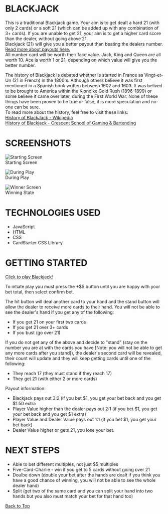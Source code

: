# BLACKJACK
This is a traditional Blackjack game. Your aim is to get dealt a hard 21 (with only 2 cards) or a soft 21 (which can be added up with any combination of 3+ cards). If you are unable to get 21, your aim is to get a higher card score than the dealer, without going above 21.<br>
Blackjack (21) will give you a better payout than beating the dealers number.<br>
[Read more about payouts here.](#getting-startedbr)<br>
All number card will be worth their face value. Jack, King and Queen are all worth 10. Ace is worth 1 or 21, depending on which value will give you the better number.<br>

The history of Blackjack is debated whether is started in France as Vingt-et-Un (21 in French) in the 1800's. Although others believe it was first mentioned in a Spanish book written between 1602 and 1603. It was belived to be brought to America within the Klondike Gold Rush (1896-1899) or some believe it came over later, during the First World War. None of these things have been proven to be true or false, it is more speculation and no-one can be sure.<br>
To read more about the history, feel free to visit these links:<br>
[History of BlackJack - Wikipedia](https://en.wikipedia.org/wiki/Blackjack#History)<br>
[History of Blackjack - Crescent School of Gaming & Bartending](https://crescent.edu/post/the-history-of-blackjack#:~:text=The%20origins%20of%20Blackjack%20is,were%20popular%20at%20that%20time.)

# SCREENSHOTS
![Starting Screen](https://i.imgur.com/WJb3TrU.png)<br>
Starting Screen<br>

![During Play](https://i.imgur.com/300TqXz.png)<br>
During Play<br>

![Winner Screen](https://i.imgur.com/qtfMsPD.png)<br>
Winning State<br>


# TECHNOLOGIES USED
- JavaScript
- HTML
- CSS
- CardStarter CSS Library

# GETTING STARTED<br>
[Click to play Blackjack!](https://becp12.github.io/Blackjack/)

To intiate play you must press the +$5 button until you are happy with your bet total, then select confirm bet.<br>

The hit button will deal another card to your hand and the stand button will allow the dealer to receive more cards to their hand. You will not be able to see the dealer's hand if you get any of the following:
- If you get 21 on your first two cards
- If you get 21 over 3+ cards
- If you bust (go over 21)

If you do not get any of the above and decide to "stand" (stay on the number you are at with the cards you have [Note: you will not be able to get any more cards after you stand]), the dealer's second card will be revealed, their count will update and they will keep getting cards until one of the following:
- They reach 17 (they must stand if they reach 17)
- They get 21 (with either 2 or more cards)

Payout information:<br>
- Blackjack pays out 3:2 (if you bet $1, you get your bet back and you get $1.50 extra<br>
- Player Value higher than the dealer pays out 2:1 (if you bet $1, you get your bet back and you get $1 extra)<br>
- Player Value and Dealer Value pays out 1:1 (if you bet $1, you get your bet back)<br>
- Dealer Value higher or gets 21, you lose your bet.<br>

# NEXT STEPS
- Able to bet different multiples, not just $5 multiples
- Five-Card-Charlie - win if you get to 5 cards without going over 21
- Doulbe down (double your bet after the hands are dealt if you think you have a good chance of winning, you will not be able to see the whole dealer hand)
- Split (get two of the same card and you can split your hand into two hands but you also must match your bet for that hand too)

[Back to Top](#blackjack)<br>